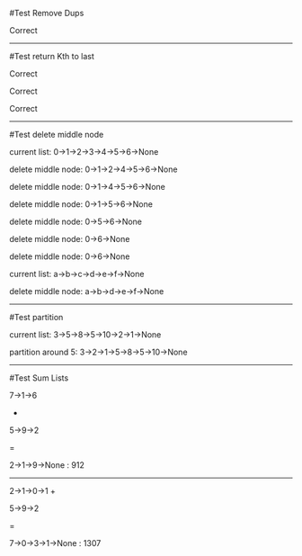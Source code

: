 #Test Remove Dups

Correct

---------------------------------
#Test return Kth to last

Correct

Correct

Correct

---------------------------------
#Test delete middle node

current list:  0->1->2->3->4->5->6->None

delete middle node:  0->1->2->4->5->6->None

delete middle node:  0->1->4->5->6->None

delete middle node:  0->1->5->6->None

delete middle node:  0->5->6->None

delete middle node:  0->6->None

delete middle node:  0->6->None

current list:  a->b->c->d->e->f->None

delete middle node:  a->b->d->e->f->None

---------------------------------
#Test partition

current list:  3->5->8->5->10->2->1->None

partition around 5:  3->2->1->5->8->5->10->None

---------------------------------
#Test Sum Lists

7->1->6

+

5->9->2

=

2->1->9->None : 912

---------

2->1->0->1
+

5->9->2

=

7->0->3->1->None : 1307